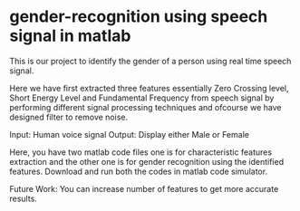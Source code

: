 # gender-recognition using speech signal in matlab

This is our project to identify the gender of a person using real time speech signal.

Here we have first extracted three features essentially Zero Crossing level, Short Energy Level and Fundamental Frequency from speech signal by performing different signal processing techniques and ofcourse we have designed filter to remove noise.

Input: Human voice signal 
Output: Display either Male or Female

Here, you have two matlab code files one is for characteristic features extraction and the other one is for gender recognition using the identified features. Download and run both the codes in matlab code simulator.

Future Work:
You can increase number of features to get more accurate results.



